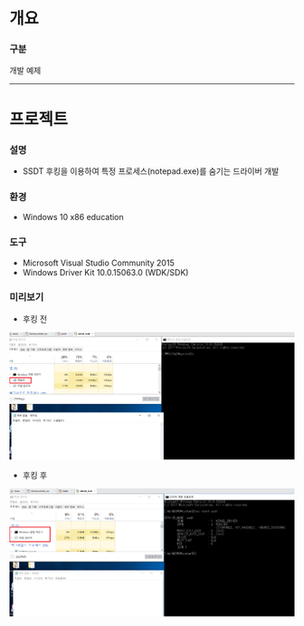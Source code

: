 # 개요
### 구분
개발 예제

--- 
# 프로젝트
### 설명
- SSDT 후킹을 이용하여 특정 프로세스(notepad.exe)를 숨기는 드라이버 개발

### 환경
- Windows 10 x86 education

### 도구
- Microsoft Visual Studio Community 2015 
- Windows Driver Kit 10.0.15063.0 (WDK/SDK)

### 미리보기
- 후킹 전

![미리보기](img/4.png)

- 후킹 후

![미리보기](img/5.png)
